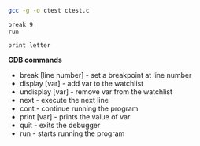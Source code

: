 ```bash
gcc -g -o ctest ctest.c
```

```gdb
break 9
run

print letter
```

**GDB commands**
- break [line number] - set a breakpoint at line number
- display [var] - add var to the watchlist
- undisplay [var] - remove var from the watchlist
- next - execute the next line
- cont - continue running the program
- print [var] - prints the value of var
- quit - exits the debugger
- run - starts running the program